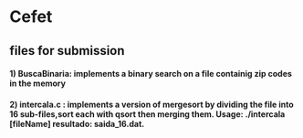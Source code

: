 # Cefet
## files for submission
#### 1)  BuscaBinaria: implements a binary search on a file containig zip codes in the memory
#### 2)  intercala.c : implements a version of mergesort by dividing the file into 16 sub-files,sort each with qsort then merging them. Usage: ./intercala [fileName]  resultado: saida_16.dat.


